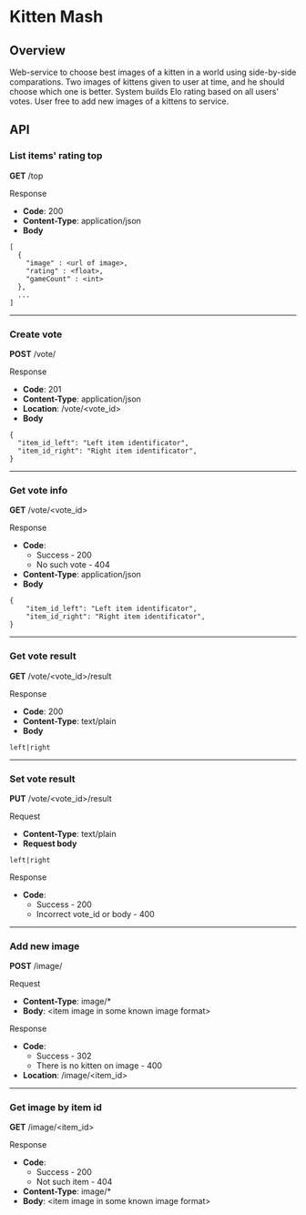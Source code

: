 # Kitten Mash

## Overview
Web-service to choose best images of a kitten in a world using side-by-side comparations.
Two images of kittens given to user at time, and he should choose which one is better. System builds Elo rating based on all users' votes.
User free to add new images of a kittens to service.

## API

### List items' rating top
**GET** /top

Response
 * **Code**: 200
  * **Content-Type**: application/json
  * **Body**
```
[
  {
  	"image" : <url of image>,
  	"rating" : <float>,
  	"gameCount" : <int>
  },
  ...    
]
```

---
### Create vote
**POST** /vote/

Response
  * **Code**: 201
  * **Content-Type**: application/json
  * **Location**: /vote/\<vote_id\>
  * **Body**
```
{
  "item_id_left": "Left item identificator",
  "item_id_right": "Right item identificator",
}
```

---
### Get vote info
**GET** /vote/\<vote_id\>

Response
  * **Code**: 
      * Success - 200
      * No such vote - 404
  * **Content-Type**: application/json
  * **Body**
```
{
    "item_id_left": "Left item identificator",
    "item_id_right": "Right item identificator",
}
```

---
### Get vote result
**GET** /vote/\<vote_id\>/result

Response
  * **Code**: 200
  * **Content-Type**: text/plain
  * **Body**
```
left|right
```

---
### Set vote result
**PUT** /vote/\<vote_id\>/result

Request
  * **Content-Type**: text/plain
  * **Request body**
```
left|right
```

Response
  * **Code**: 
      * Success - 200
      * Incorrect vote_id or body - 400

---
### Add new image
**POST** /image/

Request
  * **Content-Type**: image/*
  * **Body**: \<item image in some known image format\>

Response
  * **Code**: 
      * Success - 302
      * There is no kitten on image - 400
  * **Location**: /image/\<item_id\>

---
### Get image by item id
**GET** /image/\<item_id\>

Response
  * **Code**: 
      * Success - 200
      * Not such item - 404
  * **Content-Type**: image/*
  * **Body**: \<item image in some known image format\>
